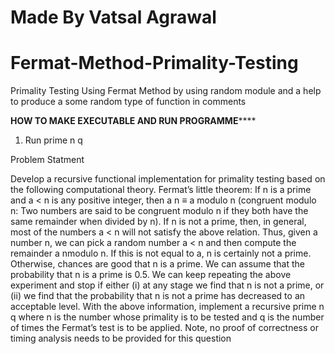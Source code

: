 # Made By Vatsal Agrawal
# Fermat-Method-Primality-Testing
Primality Testing Using Fermat Method by using random module and a help to produce a some random type of function in comments

**************************HOW TO MAKE EXECUTABLE AND RUN PROGRAMME******************************
1) Run prime n q 

Problem Statment 

Develop a recursive functional implementation for primality testing based on the following computational theory.
Fermat’s little theorem: If n is a prime and a < n is any positive integer, then a
n ≡ a modulo n
(congruent modulo n: Two numbers are said to be congruent modulo n if they both have the same
remainder when divided by n).
If n is not a prime, then, in general, most of the numbers a < n will not satisfy the above relation.
Thus, given a number n, we can pick a random number a < n and then compute the remainder
a
nmodulo n. If this is not equal to a, n is certainly not a prime. Otherwise, chances are good that
n is a prime. We can assume that the probability that n is a prime is 0.5. We can keep repeating
the above experiment and stop if either (i) at any stage we find that n is not a prime, or (ii) we find
that the probability that n is not a prime has decreased to an acceptable level.
With the above information, implement a recursive prime n q where n is the number whose
primality is to be tested and q is the number of times the Fermat’s test is to be applied. Note, no
proof of correctness or timing analysis needs to be provided for this question
